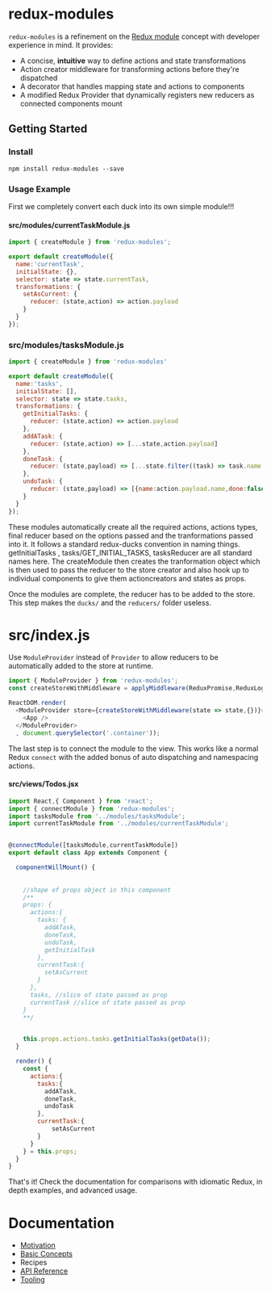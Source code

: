 # redux-modules

`redux-modules` is a refinement on the [Redux module](https://github.com/erikras/ducks-modular-redux) concept with developer experience in mind. It provides:
- A concise, **intuitive** way to define actions and state transformations
- Action creator middleware for transforming actions before they're dispatched
- A decorator that handles mapping state and actions to components
- A modified Redux Provider that dynamically registers new reducers as connected components mount

## Getting Started
### Install
`npm install redux-modules --save`

### Usage Example
First we completely convert each duck into its own simple module!!!

#### src/modules/currentTaskModule.js
```js
import { createModule } from 'redux-modules';

export default createModule({
  name:'currentTask',
  initialState: {},
  selector: state => state.currentTask,
  transformations: {
    setAsCurrent: {
      reducer: (state,action) => action.payload
    }
  }
});
```

### src/modules/tasksModule.js
```js
import { createModule } from 'redux-modules'

export default createModule({
  name:'tasks',
  initialState: [],
  selector: state => state.tasks,
  transformations: {
    getInitialTasks: {
      reducer: (state,action) => action.payload
    },
    addATask: {
      reducer: (state,action) => [...state,action.payload]
    },
    doneTask: {
      reducer: (state,payload) => [...state.filter((task) => task.name !== action.payload.name),{name:action.payload.name,done:true}]
    },
    undoTask: {
      reducer: (state,payload) => [{name:action.payload.name,done:false},...state.filter((task) => task.name !== action.payload.name)]
    }
  }
});
```

These modules automatically create all the required actions, actions types, final reducer based on the options passed and the tranformations passed into it. It follows a standard redux-ducks convention in naming things.
getInitialTasks , tasks/GET_INITIAL_TASKS, tasksReducer are all standard names here. The createModule then creates the tranformation object which is then used to pass the reducer to the store creator and also hook up to individual components to give them actioncreators and states as props.





Once the modules are complete, the reducer has to be added to the store.
This step makes the `ducks/` and the `reducers/` folder useless.

# src/index.js
Use `ModuleProvider` instead of `Provider` to allow reducers to be automatically added to the store at runtime.

```js
import { ModuleProvider } from 'redux-modules';
const createStoreWithMiddleware = applyMiddleware(ReduxPromise,ReduxLogger)(createStore);

ReactDOM.render(
  <ModuleProvider store={createStoreWithMiddleware(state => state,{})}>
    <App />
  </ModuleProvider>
  , document.querySelector('.container'));

```

The last step is to connect the module to the view. This works like a normal Redux `connect` with the added bonus of auto dispatching and namespacing actions.

#### src/views/Todos.jsx
```js
import React,{ Component } from 'react';
import { connectModule } from 'redux-modules';
import tasksModule from '../modules/tasksModule';
import currentTaskModule from '../modules/currentTaskModule';


@connectModule([tasksModule,currentTaskModule])
export default class App extends Component {

  componentWillMount() {
    
    
    //shape of props object in this component
    /** 
    props: {
      actions:{
        tasks: {
          addATask,
          doneTask,
          undoTask,
          getInitialTask
        },
        currentTask:{
          setAsCurrent
        }
      },
      tasks, //slice of state passed as prop
      currentTask //slice of state passed as prop
    }
    **/


    this.props.actions.tasks.getInitialTasks(getData());
  }

  render() {
    const {
      actions:{
        tasks:{
          addATask,
          doneTask,
          undoTask
        },
        currentTask:{
            setAsCurrent
        }
      }
    } = this.props;
  }
}
```

That's it! Check the documentation for comparisons with idiomatic Redux, in depth examples, and advanced usage.

# Documentation
- [Motivation](https://mboperator.gitbooks.io/redux-modules/content/docs/motivation.html)
- [Basic Concepts](https://mboperator.gitbooks.io/redux-modules/content/docs/basics/creating-a-module.html)
- Recipes
- [API Reference](https://mboperator.gitbooks.io/redux-modules/content/docs/api_reference/)
- [Tooling](https://mboperator.gitbooks.io/redux-modules/content/docs/tooling/)